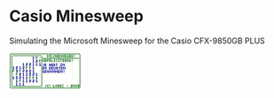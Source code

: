 Casio Minesweep
===============

Simulating the Microsoft Minesweep for the Casio CFX-9850GB PLUS

![Minesweep (screenshots/MS02.jpg)](https://github.com/lode/casio-minesweep/raw/master/screenshots/MS02.jpg)

